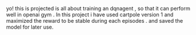 yo! this is projected is all about training an dqnagent , so that it can perform well in openai gym . In this project i have used cartpole version 1 and maximized the reward to be stable during each episodes . and saved the model for later use.
